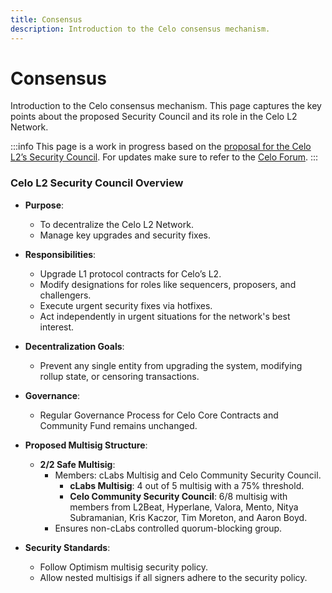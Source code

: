 ```yaml
---
title: Consensus
description: Introduction to the Celo consensus mechanism.
---
```


# Consensus

Introduction to the Celo consensus mechanism. This page captures the key points about the proposed Security Council and its role in the Celo L2 Network.

:::info
This page is a work in progress based on the [proposal for the Celo L2’s Security Council](https://forum.celo.org/t/proposing-celo-l2s-security-council/10578/1). For updates make sure to refer to the [Celo Forum](https://forum.celo.org). 
::: 

### Celo L2 Security Council Overview

- **Purpose**: 
  - To decentralize the Celo L2 Network.
  - Manage key upgrades and security fixes.

- **Responsibilities**:
  - Upgrade L1 protocol contracts for Celo’s L2.
  - Modify designations for roles like sequencers, proposers, and challengers.
  - Execute urgent security fixes via hotfixes.
  - Act independently in urgent situations for the network's best interest.

- **Decentralization Goals**:
  - Prevent any single entity from upgrading the system, modifying rollup state, or censoring transactions.

- **Governance**:
  - Regular Governance Process for Celo Core Contracts and Community Fund remains unchanged.

- **Proposed Multisig Structure**:
  - **2/2 Safe Multisig**:
    - Members: cLabs Multisig and Celo Community Security Council.
      - **cLabs Multisig**: 4 out of 5 multisig with a 75% threshold.
      - **Celo Community Security Council**: 6/8 multisig with members from L2Beat, Hyperlane, Valora, Mento, Nitya Subramanian, Kris Kaczor, Tim Moreton, and Aaron Boyd.
    - Ensures non-cLabs controlled quorum-blocking group.

- **Security Standards**:
  - Follow Optimism multisig security policy.
  - Allow nested multisigs if all signers adhere to the security policy.

